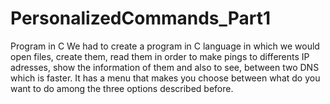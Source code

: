 # PersonalizedCommands_Part1
Program in C 
We had to create a program in C language in which we would open files, create them, read them in order to make pings to differents IP adresses, show the information of them and also to see, between two DNS which is faster. 
It has a menu that makes you choose between what do you want to do among the three options described before. 
